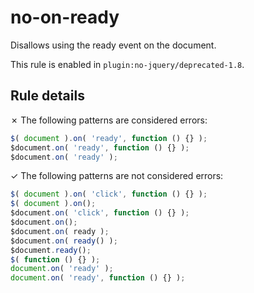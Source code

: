 # no-on-ready

Disallows using the ready event on the document.

This rule is enabled in `plugin:no-jquery/deprecated-1.8`.

## Rule details

✗ The following patterns are considered errors:
```js
$( document ).on( 'ready', function () {} );
$document.on( 'ready', function () {} );
$document.on( 'ready' );
```

✓ The following patterns are not considered errors:
```js
$( document ).on( 'click', function () {} );
$( document ).on();
$document.on( 'click', function () {} );
$document.on();
$document.on( ready );
$document.on( ready() );
$document.ready();
$( function () {} );
document.on( 'ready' );
document.on( 'ready', function () {} );
```

